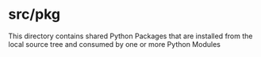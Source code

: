 src/pkg
=============================================================================

This directory contains shared Python Packages that are installed from the local source tree and consumed by one or more Python Modules
